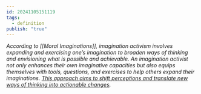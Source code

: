 ```yaml
---
id: 20241105151119
tags:
  - definition
publish: "true"
---
```

*According to [[Moral Imaginations]], imagination activism involves expanding and exercising one’s imagination to broaden ways of thinking and envisioning what is possible and achievable. An imagination activist not only enhances their own imaginative capacities but also equips themselves with tools, questions, and exercises to help others expand their imaginations. [This approach aims to shift perceptions and translate new ways of thinking into actionable changes](https://medium.com/moral-imaginations/imagination-activism-in-camden-a9f786650119).*